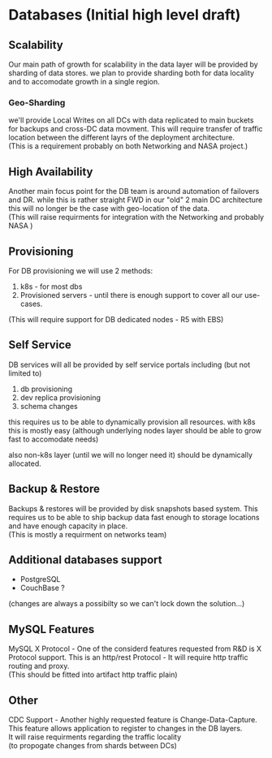 # Databases (Initial high level draft)

## Scalability
Our main path of growth for scalability in the data layer will be provided by sharding of data stores.
we plan to provide sharding both for data locality and to accomodate growth in a single region.

### Geo-Sharding 
we'll provide Local Writes on all DCs with data replicated to main buckets for backups and cross-DC data movment.
This will require transfer of traffic location between the different layrs of the deployment architecture.  
(This is a requirement probably on both Networking and NASA project.)

## High Availability
Another main focus point for the DB team is around automation of failovers and DR.
while this is rather straight FWD in our "old" 2 main DC architecture this will no longer be the case with geo-location of the data.  
(This will raise requirments for integration with the Networking and probably NASA )

## Provisioning
For DB provisioning we will use 2 methods:
1. k8s - for most dbs 
1. Provisioned servers - until there is enough support to cover all our use-cases.  

(This will require support for DB dedicated nodes - R5 with EBS)

## Self Service
DB services will all be provided by self service portals including (but not limited to)
1. db provisioning
1. dev replica provisioning
1. schema changes

this requires us to be able to dynamically provision all resources.
with k8s this is mostly easy (although underlying nodes layer should be able to grow fast to accomodate needs)

also non-k8s layer (until we will no longer need it) should be dynamically allocated.

## Backup & Restore
Backups & restores will be provided by disk snapshots based system.
This requires us to be able to ship backup data fast enough to storage locations and have enough capacity in place.  
(This is mostly a requirment on networks team)

## Additional databases support 
- PostgreSQL 
- CouchBase ?

(changes are always a possibilty so we can't lock down the solution...)


## MySQL Features
MySQL X Protocol - One of the considerd features requested from R&D is X Protocol support.
This is an http/rest Protocol - It will require http traffic routing and proxy.  
(This should be fitted into artifact http traffic plain)

## Other 
CDC Support - Another highly requested feature is Change-Data-Capture.  
This feature allows application to register to changes in the DB layers.  
It will raise requirments regarding the traffic locality  
 (to propogate changes from shards between DCs)

